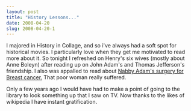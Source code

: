 ```yaml
---
layout: post
title: "History Lessons..."
date: 2008-04-20
slug: 2008-04-20-1
---
```


I majored in History in Collage, and so i&apos;ve always had a soft spot for historical movies.  I particularly love when they get me motivated to read more about it.  So tonight I refreshed on Henry&apos;s six wives (mostly about Anne Boleyn) after reading up on John Adam&apos;s and Thomas Jefferson&apos;s friendship.  I also was appalled to read about  [Nabby Adam&apos;s surgery for Breast cancer.](http://www.shsu.edu/~pin_www/T@S/2002/NabbyAdamsEssay.html)   That poor woman really suffered.  

Only a few years ago I would have had to make a point of going to the library to look something up that I saw on TV. Now thanks to the likes of wikipedia I have instant gratification. 
